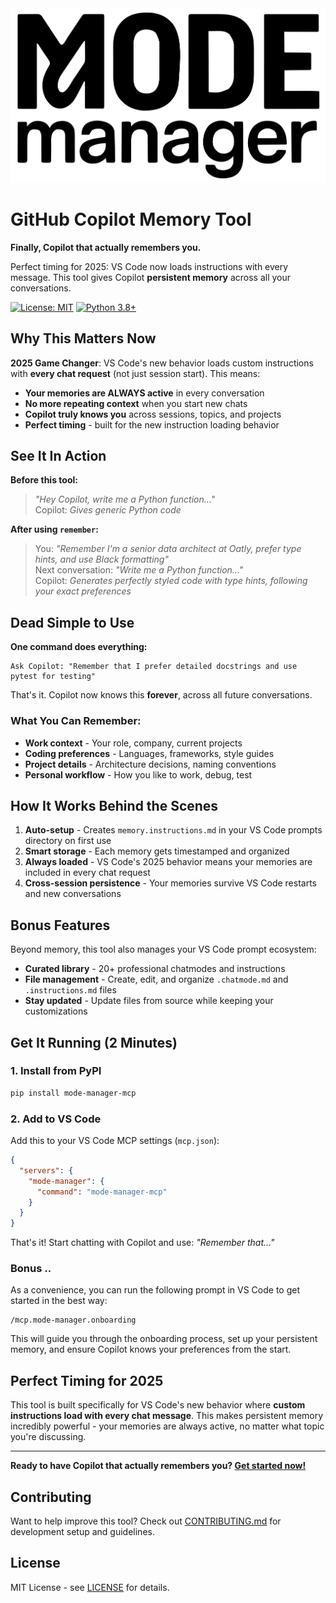 <picture>
  <source media="(prefers-color-scheme: dark)" srcset="logo-dark-theme.svg">
  <source media="(prefers-color-scheme: light)" srcset="logo-light-theme.svg">
  <img alt="GitHub Copilot Memory Tool" src="https://raw.githubusercontent.com/NiclasOlofsson/mode-manager-mcp/refs/heads/main/logo-light-theme.svg" width="800">
</picture>

# GitHub Copilot Memory Tool

**Finally, Copilot that actually remembers you.**

Perfect timing for 2025: VS Code now loads instructions with every message. This tool gives Copilot **persistent memory** across all your conversations.

[![License: MIT](https://img.shields.io/badge/License-MIT-yellow.svg)](https://opensource.org/licenses/MIT)
[![Python 3.8+](https://img.shields.io/badge/python-3.8+-blue.svg)](https://www.python.org/downloads/)

## Why This Matters Now

**2025 Game Changer**: VS Code's new behavior loads custom instructions with **every chat request** (not just session start). This means:

- **Your memories are ALWAYS active** in every conversation  
- **No more repeating context** when you start new chats
- **Copilot truly knows you** across sessions, topics, and projects
- **Perfect timing** - built for the new instruction loading behavior

## See It In Action

**Before this tool:**
> *"Hey Copilot, write me a Python function..."*  
> Copilot: *Gives generic Python code*

**After using `remember`:**
> You: *"Remember I'm a senior data architect at Oatly, prefer type hints, and use Black formatting"*  
> Next conversation: *"Write me a Python function..."*  
> Copilot: *Generates perfectly styled code with type hints, following your exact preferences*

## Dead Simple to Use

**One command does everything:**

```
Ask Copilot: "Remember that I prefer detailed docstrings and use pytest for testing"
```

That's it. Copilot now knows this **forever**, across all future conversations.

### What You Can Remember:
- **Work context** - Your role, company, current projects
- **Coding preferences** - Languages, frameworks, style guides  
- **Project details** - Architecture decisions, naming conventions
- **Personal workflow** - How you like to work, debug, test

## How It Works Behind the Scenes

1. **Auto-setup** - Creates `memory.instructions.md` in your VS Code prompts directory on first use
2. **Smart storage** - Each memory gets timestamped and organized  
3. **Always loaded** - VS Code's 2025 behavior means your memories are included in every chat request
4. **Cross-session persistence** - Your memories survive VS Code restarts and new conversations

## Bonus Features

Beyond memory, this tool also manages your VS Code prompt ecosystem:
- **Curated library** - 20+ professional chatmodes and instructions  
- **File management** - Create, edit, and organize `.chatmode.md` and `.instructions.md` files
- **Stay updated** - Update files from source while keeping your customizations

## Get It Running (2 Minutes)

### 1. Install from PyPI
```bash
pip install mode-manager-mcp
```

### 2. Add to VS Code
Add this to your VS Code MCP settings (`mcp.json`):
```json
{
  "servers": {
    "mode-manager": {
      "command": "mode-manager-mcp"
    }
  }
}
```

That's it! Start chatting with Copilot and use: *"Remember that..."*

### Bonus ..

As a convenience, you can run the following prompt in VS Code to get started in the best way:

```
/mcp.mode-manager.onboarding
```

This will guide you through the onboarding process, set up your persistent memory, and ensure Copilot knows your preferences from the start.

## Perfect Timing for 2025

This tool is built specifically for VS Code's new behavior where **custom instructions load with every chat message**. This makes persistent memory incredibly powerful - your memories are always active, no matter what topic you're discussing.

---

**Ready to have Copilot that actually remembers you? [Get started now!](#get-it-running-2-minutes)**

## Contributing

Want to help improve this tool? Check out [CONTRIBUTING.md](CONTRIBUTING.md) for development setup and guidelines.

## License

MIT License - see [LICENSE](LICENSE) for details.

